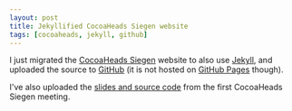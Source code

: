 ```yaml
---
layout: post
title: Jekyllified CocoaHeads Siegen website
tags: [cocoaheads, jekyll, github]
---
```


I just migrated the [CocoaHeads Siegen](http://cocoaheads.informatik.uni-siegen.de) website
to also use [Jekyll](http://github.com/mojombo/jekyll), and uploaded the source to
[GitHub](http://github.com/bmeurer/cocoaheads.informatik.uni-siegen.de) (it is not hosted
on [GitHub Pages](http://pages.github.com) though).

I've also uploaded the [slides and source
code](http://cocoaheads.informatik.uni-siegen.de/#2011-07-14) from the first CocoaHeads Siegen
meeting.

